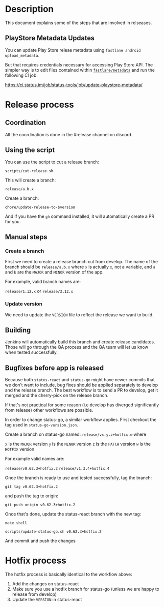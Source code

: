 # Description

This document explains some of the steps that are involved in relseases.

## PlayStore Metadata Updates

You can update Play Store releae metadata using `fastlane android upload_metadata`.

But that requires credentials necessary for accessing Play Store API. The simpler way is to edit files contained within [`fastlane/metadata`](metadata) and run the following CI job:

https://ci.status.im/job/status-tools/job/update-playstore-metadata/

# Release process

## Coordination

All the coordination is done in the #release channel on discord.

## Using the script

You can use the script to cut a release branch:

`scripts/cut-release.sh`

This will create a branch:

`release/a.b.x`

Create a branch:

`chore/update-release-to-$version`

And if you have the `gh` command installed, it will automatically create a PR for you.

## Manual steps

### Create a branch

First we need to create a release branch cut from develop.
The name of the branch should be `release/a.b.x` where `x` is actually `x`, not 
a variable, and `a` and `b` are the `MAJOR` and `MINOR` version of the app.

For example, valid branch names are:

`release/1.12.x` or `release/3.12.x`


### Update version

We need to update the `VERSION` file to reflect the release we want to build.


## Building 

Jenkins will automatically build this branch and create release candidates.
Those will go through the QA process and the QA team will let us know when
tested successfully.

## Bugfixes before app is released

Because both `status-react` and `status-go` might have newer commits that we don't 
want to include, bug fixes should be applied separately to develop and the release branch.
The best workflow is to send a PR to develop, get it merged and the cherry-pick on the
release branch.

If that's not practical for some reason (i.e develop has diverged significantly from release) 
other workflows are possible.

In order to change status-go, a similar workflow applies.
First checkout the tag used in `status-go-version.json`.

Create a branch on status-go named: `release/vx.y.z+hotfix.w` where

`x` is the `MAJOR` version
`y` is the `MINOR` version
`z` is the `PATCH` version
`w` is the `HOTFIX` version

For example valid names are:

`release/v0.62.3+hotfix.2`
`release/v1.3.4+hotfix.4`

Once the branch is ready to use and tested successfully, tag the branch:

`git tag v0.62.3+hotfix.2` 

and push the tag to origin:

`git push origin v0.62.3+hotfix.2`

Once that's done, update the status-react branch with the new tag:

`make shell`

`scripts/update-status-go.sh v0.62.3+hotfix.2`

And commit and push the changes

# Hotfix process

The hotfix process is basically identical to the workflow above:

1) Add the changes on status-react
2) Make sure you use a hotfix branch for status-go (unless we are happy to release from develop)
3) Update the `VERSION` in status-react
